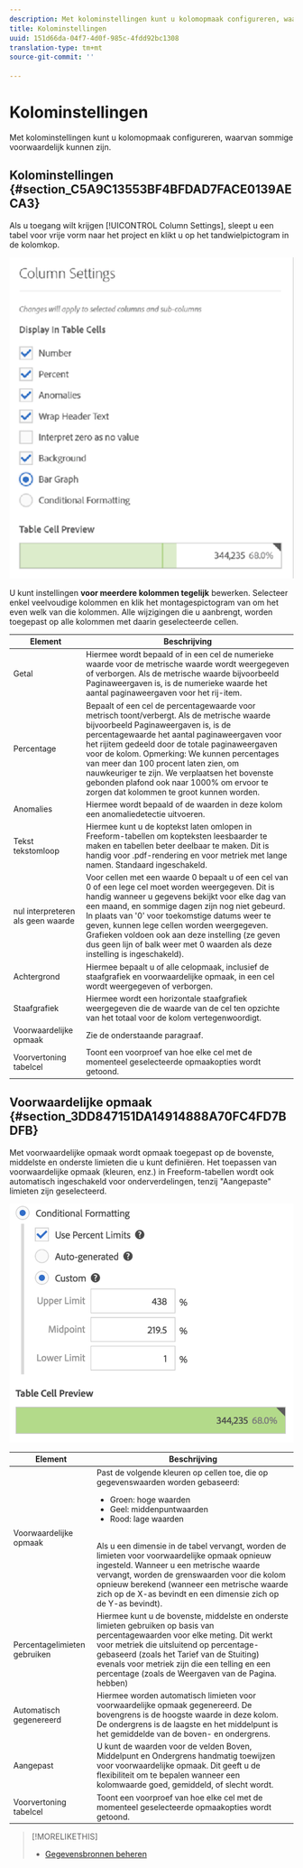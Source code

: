 ```yaml
---
description: Met kolominstellingen kunt u kolomopmaak configureren, waarvan sommige voorwaardelijk kunnen zijn.
title: Kolominstellingen
uuid: 151d66da-04f7-4d0f-985c-4fdd92bc1308
translation-type: tm+mt
source-git-commit: ''

---
```



# Kolominstellingen

Met kolominstellingen kunt u kolomopmaak configureren, waarvan sommige voorwaardelijk kunnen zijn.

## Kolominstellingen {#section_C5A9C13553BF4BFDAD7FACE0139AECA3}

Als u toegang wilt krijgen [!UICONTROL Column Settings], sleept u een tabel voor vrije vorm naar het project en klikt u op het tandwielpictogram in de kolomkop.

![](assets/column_settings.png)

U kunt instellingen **voor meerdere kolommen tegelijk** bewerken. Selecteer enkel veelvoudige kolommen en klik het montagespictogram van om het even welk van die kolommen. Alle wijzigingen die u aanbrengt, worden toegepast op alle kolommen met daarin geselecteerde cellen.

| Element | Beschrijving |
|--- |--- |
| Getal | Hiermee wordt bepaald of in een cel de numerieke waarde voor de metrische waarde wordt weergegeven of verborgen. Als de metrische waarde bijvoorbeeld Paginaweergaven is, is de numerieke waarde het aantal paginaweergaven voor het rij-item. |
| Percentage | Bepaalt of een cel de percentagewaarde voor metrisch toont/verbergt. Als de metrische waarde bijvoorbeeld Paginaweergaven is, is de percentagewaarde het aantal paginaweergaven voor het rijitem gedeeld door de totale paginaweergaven voor de kolom.  Opmerking:  We kunnen percentages van meer dan 100 procent laten zien, om nauwkeuriger te zijn. We verplaatsen het bovenste gebonden plafond ook naar 1000% om ervoor te zorgen dat kolommen te groot kunnen worden. |
| Anomalies | Hiermee wordt bepaald of de waarden in deze kolom een anomaliedetectie uitvoeren. |
| Tekst tekstomloop | Hiermee kunt u de koptekst laten omlopen in Freeform-tabellen om kopteksten leesbaarder te maken en tabellen beter deelbaar te maken. Dit is handig voor .pdf-rendering en voor metriek met lange namen. Standaard ingeschakeld. |
| nul interpreteren als geen waarde | Voor cellen met een waarde 0 bepaalt u of een cel van 0 of een lege cel moet worden weergegeven. Dit is handig wanneer u gegevens bekijkt voor elke dag van een maand, en sommige dagen zijn nog niet gebeurd.  In plaats van &#39;0&#39; voor toekomstige datums weer te geven, kunnen lege cellen worden weergegeven. Grafieken voldoen ook aan deze instelling (ze geven dus geen lijn of balk weer met 0 waarden als deze instelling is ingeschakeld). |
| Achtergrond | Hiermee bepaalt u of alle celopmaak, inclusief de staafgrafiek en voorwaardelijke opmaak, in een cel wordt weergegeven of verborgen. |
| Staafgrafiek | Hiermee wordt een horizontale staafgrafiek weergegeven die de waarde van de cel ten opzichte van het totaal voor de kolom vertegenwoordigt. |
| Voorwaardelijke opmaak | Zie de onderstaande paragraaf. |
| Voorvertoning tabelcel | Toont een voorproef van hoe elke cel met de momenteel geselecteerde opmaakopties wordt getoond. |


## Voorwaardelijke opmaak {#section_3DD847151DA14914888A70FC4FD7BDFB}

Met voorwaardelijke opmaak wordt opmaak toegepast op de bovenste, middelste en onderste limieten die u kunt definiëren. Het toepassen van voorwaardelijke opmaak (kleuren, enz.) in Freeform-tabellen wordt ook automatisch ingeschakeld voor onderverdelingen, tenzij &quot;Aangepaste&quot; limieten zijn geselecteerd.

![](assets/conditional-formatting.png)

| Element | Beschrijving |
|--- |--- |
| Voorwaardelijke opmaak | Past de volgende kleuren op cellen toe, die op gegevenswaarden worden gebaseerd: <ul><li>Groen: hoge waarden</li><li>Geel: middenpuntwaarden</li><li>Rood: lage waarden</li></ul><br>Als u een dimensie in de tabel vervangt, worden de limieten voor voorwaardelijke opmaak opnieuw ingesteld. Wanneer u een metrische waarde vervangt, worden de grenswaarden voor die kolom opnieuw berekend (wanneer een metrische waarde zich op de X-as bevindt en een dimensie zich op de Y-as bevindt). |
| Percentagelimieten gebruiken | Hiermee kunt u de bovenste, middelste en onderste limieten gebruiken op basis van percentagewaarden voor elke meting. Dit werkt voor metriek die uitsluitend op percentage-gebaseerd (zoals het Tarief van de Stuiting) evenals voor metriek zijn die een telling en een percentage (zoals de Weergaven van de Pagina. hebben) |
| Automatisch gegenereerd | Hiermee worden automatisch limieten voor voorwaardelijke opmaak gegenereerd. De bovengrens is de hoogste waarde in deze kolom. De ondergrens is de laagste en het middelpunt is het gemiddelde van de boven- en ondergrens. |
| Aangepast | U kunt de waarden voor de velden Boven, Middelpunt en Ondergrens handmatig toewijzen voor voorwaardelijke opmaak. Dit geeft u de flexibiliteit om te bepalen wanneer een kolomwaarde goed, gemiddeld, of slecht wordt. |
| Voorvertoning tabelcel | Toont een voorproef van hoe elke cel met de momenteel geselecteerde opmaakopties wordt getoond. |

>[!MORELIKETHIS]
>
>* [Gegevensbronnen beheren](/help/analyze/analysis-workspace/visualizations/t-sync-visualization.md)

